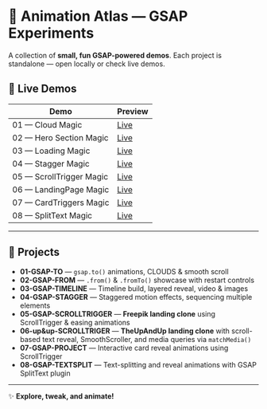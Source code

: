 # 🎨 Animation Atlas — GSAP Experiments

A collection of **small, fun GSAP-powered demos**. Each project is standalone — open locally or check live demos.

## 🔗 Live Demos

| Demo                    | Preview                                          |
| ----------------------- | ------------------------------------------------ |
| 01 — Cloud Magic        | [Live](https://01-cloud-magic.vercel.app/)       |
| 02 — Hero Section Magic | [Live](https://02-herosection-magic.vercel.app/) |
| 03 — Loading Magic      | [Live](https://03-loading-magic.vercel.app/)     |
| 04 — Stagger Magic      | [Live](https://04-stagger-magic.vercel.app/)     |
| 05 — ScrollTrigger Magic      | [Live](https://05-scrolltrigger-magic.vercel.app/)     |
| 06 — LandingPage Magic      | [Live](https://06-landingtrigger-magic.vercel.app/)     |
| 07 — CardTriggers Magic      | [Live](https://07-cardtriggers-magic.vercel.app/)     |
| 08 — SplitText Magic      | [Live](https://08-splittext-magic.vercel.app/)     |

---

## 📂 Projects

* **01-GSAP-TO** — `gsap.to()` animations, CLOUDS & smooth scroll
* **02-GSAP-FROM** — `.from()` & `.fromTo()` showcase with restart controls
* **03-GSAP-TIMELINE** — Timeline build, layered reveal, video & images
* **04-GSAP-STAGGER** — Staggered motion effects, sequencing multiple elements
* **05-GSAP-SCROLLTRIGGER** — **Freepik landing clone** using ScrollTrigger & easing animations
* **06-up&up-SCROLLTRIGER** — **TheUpAndUp landing clone** with scroll-based text reveal, SmoothScroller, and media queries via `matchMedia()`
* **07-GSAP-PROJECT** — Interactive card reveal animations using ScrollTrigger
* **08-GSAP-TEXTSPLIT** — Text-splitting and reveal animations with GSAP SplitText plugin
---

✨ **Explore, tweak, and animate!**
